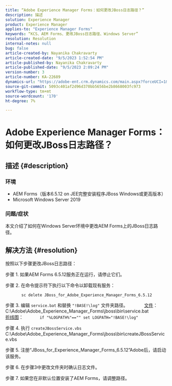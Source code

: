 ```yaml
---
title: “Adobe Experience Manager Forms：如何更改JBoss日志路径？”
description: 描述
solution: Experience Manager
product: Experience Manager
applies-to: "Experience Manager Forms"
keywords: “KCS、AEM Forms、更改JBoss日志路径、Windows Server”
resolution: Resolution
internal-notes: null
bug: false
article-created-by: Nayanika Chakravarty
article-created-date: "9/5/2023 1:52:54 PM"
article-published-by: Nayanika Chakravarty
article-published-date: "9/5/2023 2:09:24 PM"
version-number: 3
article-number: KA-22689
dynamics-url: "https://adobe-ent.crm.dynamics.com/main.aspx?forceUCI=1&pagetype=entityrecord&etn=knowledgearticle&id=433d107d-f34b-ee11-be6e-6045bd006c82"
source-git-commit: 5093c401af2d96d370bb5656be2b8668003fc973
workflow-type: tm+mt
source-wordcount: '170'
ht-degree: 7%

---
```


# Adobe Experience Manager Forms：如何更改JBoss日志路径？

## 描述 {#description}


### 环境

- AEM Forms（版本6.5.12 on JEE完整安装程序JBoss Windows或更高版本）
- Microsoft Windows Server 2019


### 问题/症状

本文介绍了如何在Windows Server环境中更改AEM Forms上的JBoss日志路径。


## 解决方法 {#resolution}


按照以下步骤更改JBoss日志路径：

步骤 1. 如果AEM Forms 6.5.12服务正在运行，请停止它们。

步骤 2. 在命令提示符下执行以下命令以卸载现有服务：

`       sc delete JBoss_for_Adobe_Experience_Manager_Forms_6.5.12`

步骤 3. 编辑 `service.bat` 和替换 `"!BASE!\log"` 文件夹路径。
            <u>文件</u>： C:\Adobe\Adobe_Experience_Manager_Forms\jboss\bin\service.bat
            <u>折线图</u>：
            `if "%LOGPATH%"=="" set LOGPATH="!BASE!\log"`

步骤 4. 执行 `createJBossService.vbs`
            C:\Adobe\Adobe_Experience_Manager_Forms\jboss\bin\createJBossService.vbs

步骤 5. 注册“JBoss_for_Experience_Manager_Forms_6.5.12”Adobe后，请启动该服务。

步骤 6. 在步骤3中更改文件夹时确认日志文件。

步骤 7. 如果您在非默认位置安装了AEM Forms，请调整路径。
